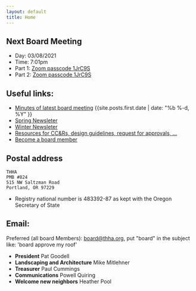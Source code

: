```yaml
---
layout: default
title: Home
---
```

## Next Board Meeting
- Day: 03/08/2021
- Time: 7:01pm
- Part 1: [Zoom passcode 1JrC9S](https://us04web.zoom.us/j/3516774555?pwd=ZHU4TWd5MTdtZlgvcGhQRXE2MVRYZz09)
- Part 2: [Zoom passcode 1JrC9S](https://us04web.zoom.us/j/3516774555?pwd=ZHU4TWd5MTdtZlgvcGhQRXE2MVRYZz09)

## Useful links:
* [Minutes of latest board meeting]({{site.posts.first.url}}) {{site.posts.first.date | date: "%b %-d, %Y" }}
* [Spring Newsleter](2020/03/28/newsletter.html)
* [Winter Newsleter](2019/01/14/newsletter.html)
* [Resources for CC&Rs, design guidelines, request for approvals, ...](/resources/)
* [Become a board member](jointheboard)

## Postal address

    THHA
    PMB #824
    515 NW Saltzman Road
    Portland, OR 97229

* Registry national number is 483392-87 as kept with the Oregon Secretary of State

## Email:
Preferred (all board Members): board@thha.org, put "board" in the subject like: 'board approve my roof'

* **President** Pat Goodell
* **Landscaping and Architecture** Mike Mitlehner
* **Treasurer** Paul Cummings
* **Communications** Powell Quiring
* **Welcome new neighbors** Heather Pool
